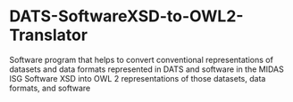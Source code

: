 # DATS-SoftwareXSD-to-OWL2-Translator
Software program that helps to convert conventional representations of datasets and data formats represented in DATS and software in the MIDAS ISG Software XSD into OWL 2 representations of those datasets, data formats, and software
